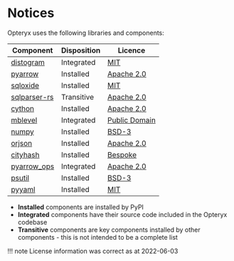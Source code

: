 # Notices

Opteryx uses the following libraries and components:

Component                                                  | Disposition | Licence
---------------------------------------------------------- | ----------- | ------------
[distogram](https://github.com/maki-nage/distogram)        | Integrated  | [MIT](https://github.com/maki-nage/distogram/blob/master/LICENSE.txt)
[pyarrow](https://github.com/apache/arrow/)                | Installed   | [Apache 2.0](https://github.com/apache/arrow/blob/master/LICENSE.txt)
[sqloxide](https://github.com/wseaton/sqloxide)            | Installed   | [MIT](https://github.com/wseaton/sqloxide/blob/master/LICENSE)
[sqlparser-rs](https://github.com/sqlparser-rs/sqlparser-rs) | Transitive | [Apache 2.0](https://github.com/sqlparser-rs/sqlparser-rs/blob/main/LICENSE.TXT)
[cython](https://github.com/cython/cython)                 | Installed   | [Apache 2.0](https://github.com/cython/cython/blob/master/LICENSE.txt)
[mblevel](https://github.com/fujimotos/mbleven)            | Integrated  | [Public Domain](https://github.com/fujimotos/mbleven/blob/master/LICENSE)
[numpy](https://github.com/numpy/numpy)                    | Installed   | [BSD-3](https://github.com/numpy/numpy/blob/main/LICENSE.txt)
[orjson](https://github.com/ijl/orjson)                    | Installed   | [Apache 2.0](https://github.com/ijl/orjson/blob/master/LICENSE-APACHE)
[cityhash](https://github.com/escherba/python-cityhash)    | Installed   | [Bespoke](https://github.com/escherba/python-cityhash/blob/master/LICENSE)
[pyarrow_ops](https://github.com/TomScheffers/pyarrow_ops) | Integrated  | [Apache 2.0](https://github.com/TomScheffers/pyarrow_ops/blob/main/LICENSE)
[psutil](https://github.com/giampaolo/psutil)              | Installed   | [BSD-3](https://github.com/giampaolo/psutil/blob/master/LICENSE)
[pyyaml](https://pyyaml.org/)                              | Installed   | [MIT](https://github.com/yaml/pyyaml/blob/master/LICENSE)

- **Installed** components are installed by PyPI
- **Integrated** components have their source code included in the Opteryx codebase
- **Transitive** components are key components installed by other components - this is not intended to be a complete list

!!! note
    License information was correct as at 2022-06-03
